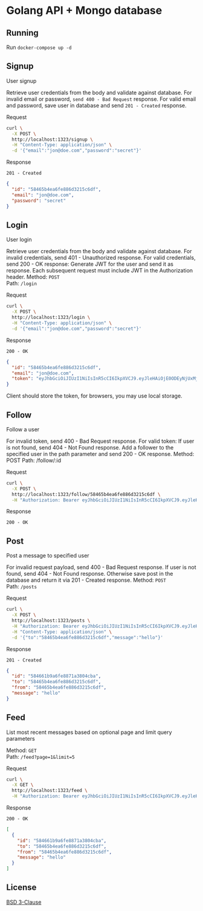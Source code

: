 # Golang API + Mongo database

## Running
Run `docker-compose up -d`  

## Signup
User signup  

Retrieve user credentials from the body and validate against database.
For invalid email or password, `send 400 - Bad Request` response.
For valid email and password, save user in database and send `201 - Created` response.  

Request  

```sh
curl \
  -X POST \
  http://localhost:1323/signup \
  -H "Content-Type: application/json" \
  -d '{"email":"jon@doe.com","password":"secret"}'
```
Response  

`201 - Created`  

```json
{
  "id": "58465b4ea6fe886d3215c6df",
  "email": "jon@doe.com",
  "password": "secret"
}
```


## Login
User login  

Retrieve user credentials from the body and validate against database.
For invalid credentials, send 401 - Unauthorized response.
For valid credentials, send 200 - OK response:
Generate JWT for the user and send it as response.
Each subsequent request must include JWT in the Authorization header.
Method: `POST`  
Path: `/login`  

Request  

```sh
curl \
  -X POST \
  http://localhost:1323/login \
  -H "Content-Type: application/json" \
  -d '{"email":"jon@doe.com","password":"secret"}'
```
Response  

`200 - OK`

```json
{
  "id": "58465b4ea6fe886d3215c6df",
  "email": "jon@doe.com",
  "token": "eyJhbGciOiJIUzI1NiIsInR5cCI6IkpXVCJ9.eyJleHAiOjE0ODEyNjUxMjgsImlkIjoiNTg0NjViNGVhNmZlODg2ZDMyMTVjNmRmIn0.1IsGGxko1qMCsKkJDQ1NfmrZ945XVC9uZpcvDnKwpL0"
}
```
Client should store the token, for browsers, you may use local storage.  



## Follow
Follow a user

For invalid token, send 400 - Bad Request response.
For valid token:
If user is not found, send 404 - Not Found response.
Add a follower to the specified user in the path parameter and send 200 - OK response.
Method: POST 
Path: /follow/:id

Request

```sh
curl \
  -X POST \
  http://localhost:1323/follow/58465b4ea6fe886d3215c6df \
  -H "Authorization: Bearer eyJhbGciOiJIUzI1NiIsInR5cCI6IkpXVCJ9.eyJleHAiOjE0ODEyNjUxMjgsImlkIjoiNTg0NjViNGVhNmZlODg2ZDMyMTVjNmRmIn0.1IsGGxko1qMCsKkJDQ1NfmrZ945XVC9uZpcvDnKwpL0"
```
Response

`200 - OK`



## Post
Post a message to specified user  

For invalid request payload, send 400 - Bad Request response.
If user is not found, send 404 - Not Found response.
Otherwise save post in the database and return it via 201 - Created response.
Method: `POST`  
Path: `/posts`  

Request 

```sh
curl \
  -X POST \
  http://localhost:1323/posts \
  -H "Authorization: Bearer eyJhbGciOiJIUzI1NiIsInR5cCI6IkpXVCJ9.eyJleHAiOjE0ODEyNjUxMjgsImlkIjoiNTg0NjViNGVhNmZlODg2ZDMyMTVjNmRmIn0.1IsGGxko1qMCsKkJDQ1NfmrZ945XVC9uZpcvDnKwpL0" \
  -H "Content-Type: application/json" \
  -d '{"to":"58465b4ea6fe886d3215c6df","message":"hello"}'
```
Response  

`201 - Created`

```json
{
  "id": "584661b9a6fe8871a3804cba",
  "to": "58465b4ea6fe886d3215c6df",
  "from": "58465b4ea6fe886d3215c6df",
  "message": "hello"
}
```


## Feed
List most recent messages based on optional page and limit query parameters   

Method: `GET`  
Path: `/feed?page=1&limit=5`  

Request  

```sh
curl \
  -X GET \
  http://localhost:1323/feed \
  -H "Authorization: Bearer eyJhbGciOiJIUzI1NiIsInR5cCI6IkpXVCJ9.eyJleHAiOjE0ODEyNjUxMjgsImlkIjoiNTg0NjViNGVhNmZlODg2ZDMyMTVjNmRmIn0.1IsGGxko1qMCsKkJDQ1NfmrZ945XVC9uZpcvDnKwpL0"
```
Response  

`200 - OK`

```json
[
  {
    "id": "584661b9a6fe8871a3804cba",
    "to": "58465b4ea6fe886d3215c6df",
    "from": "58465b4ea6fe886d3215c6df",
    "message": "hello"
  }
]
```



## License
[BSD 3-Clause](https://github.com/petronetto/echo-mongo-api/blob/master/LICENSE)